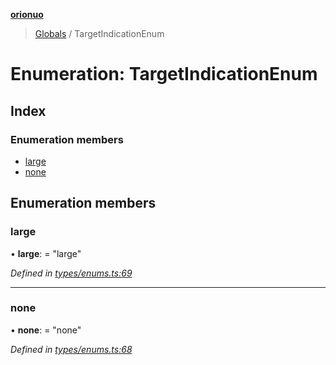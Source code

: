 **[orionuo](../README.md)**

> [Globals](../globals.md) / TargetIndicationEnum

# Enumeration: TargetIndicationEnum

## Index

### Enumeration members

* [large](targetindicationenum.md#large)
* [none](targetindicationenum.md#none)

## Enumeration members

### large

•  **large**:  = "large"

*Defined in [types/enums.ts:69](https://github.com/msviha/orionuo/blob/253f44f/src/types/enums.ts#L69)*

___

### none

•  **none**:  = "none"

*Defined in [types/enums.ts:68](https://github.com/msviha/orionuo/blob/253f44f/src/types/enums.ts#L68)*
